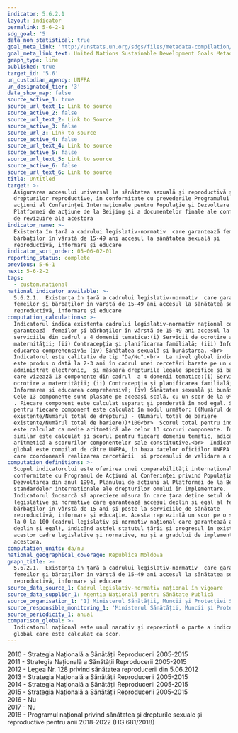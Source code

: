 ```yaml
---
indicator: 5.6.2.1
layout: indicator
permalink: 5-6-2-1
sdg_goal: '5'
data_non_statistical: true
goal_meta_link: 'http://unstats.un.org/sdgs/files/metadata-compilation/Metadata-Goal-5.pdf'
goal_meta_link_text: United Nations Sustainable Development Goals Metadata (pdf 634kB)
graph_type: line
published: true
target_id: '5.6'
un_custodian_agency: UNFPA
un_designated_tier: '3'
data_show_map: false
source_active_1: true
source_url_text_1: Link to source
source_active_2: false
source_url_text_2: Link to Source
source_active_3: false
source_url_3: Link to source
source_active_4: false
source_url_text_4: Link to source
source_active_5: false
source_url_text_5: Link to source
source_active_6: false
source_url_text_6: Link to source
title: Untitled
target: >-
  Asigurarea accesului universal la sănătatea sexuală și reproductivă și a
  drepturilor reproductive, în conformitate cu prevederile Programului de
  acțiuni al Conferinței Internaționale pentru Populație și Dezvoltare și ale
  Platformei de acțiune de la Beijing și a documentelor finale ale conferințelor
  de revizuire ale acestora
indicator_name: >-
  Existența în țară a cadrului legislativ-normativ  care garantează femeilor și
  bărbaților în vârstă de 15-49 ani accesul la sănătatea sexuală și
  reproductivă, informare și educare
indicator_sort_order: 05-06-02-01
reporting_status: complete
previous: 5-6-1
next: 5-6-2-2
tags:
  - custom.national
national_indicator_available: >-
  5.6.2.1.  Existența în țară a cadrului legislativ-normativ  care garantează
  femeilor și bărbaților în vârstă de 15-49 ani accesul la sănătatea sexuală și
  reproductivă, informare și educare
computation_calculations: >-
  Indicatorul indica existenta cadrului legislativ-normativ național ce
  garantează  femeilor și bărbaților în vârstă de 15-49 ani accesul la
  serviciile din cadrul a 4 domenii tematice:(i) Servicii de ocrotire a
  maternității; (ii) Contracepția și planificarea familială; (iii) Informarea și
  educarea comprehensivă; (iv) Sănătatea sexuală și bunăstarea. <br> 
  Indicatorul este calitativ de tip "Da/Nu".<br>  La nivel global indicatorul
  este produs o dată la 2-3 ani în cadrul unei cercetări bazate pe un chestionar
  administrat electronic,  și măsoară drepturile legale specifice și barierele
  care vizează 13 componente din cadrul  a 4 domenii tematice:(i) Servicii de
  ocrotire a maternității; (ii) Contracepția și planificarea familială; (iii)
  Informarea și educarea comprehensivă; (iv) Sănătatea sexuală și bunăstarea.
  Cele 13 componente sunt plasate pe aceeași scală, cu un scor de la 0% la 100%
  . Fiecare component este calculat separat și ponderată în mod egal. Scorul
  pentru fiecare component este calculat în modul următor: ((Numărul de drepturi
  existente/Numărul total de drepturi) - (Numărul total de bariere
  existente/Numărul total de bariere))*100<br>  Scorul total pentru indicator
  este calculat ca medie aritmetică ale celor 13 scoruri componente. În mod
  similar este calculat și scorul pentru fiecare domeniu tematic, adică ca medie
  aritmetică a scorurilor componentelor sale constitutive.<br>  Indicatorul
  global este compilat de către UNFPA, în baza datelor oficiilor UNFPA de țară
  care coordonează realizarea cercetării  și procesului de validare a datelor.
computation_definitions: >-
  Scopul indicatorului este oferirea unei comparabilități internaționale în
  conformitate cu Programul de Acțiuni al Conferinței privind Populația și
  Dezvoltarea din anul 1994, Planului de acțiuni al Platformei de la Beijing, și
  standardelor internaționale ale drepturilor omului în implementare.
  Indicatorul încearcă să aprecieze măsura în care țara deține setul de actele
  legislative și normative care garantează accesul deplin și egal al femeilor și
  bărbaților în vârstă de 15 ani și peste la serviciile de sănătate
  reproductivă, informare și educație. Acesta reprezintă un scor pe o scală de
  la 0 la 100 (cadrul legislativ și normativ național care garantează acces
  deplin și egal), indicând astfel statutul țării și progresul în existența
  acestor cadre legislative și normative, nu și a gradului de implementare a
  acestora.
computation_units: da/nu
national_geographical_coverage: Republica Moldova
graph_title: >-
  5.6.2.1.  Existența în țară a cadrului legislativ-normativ  care garantează
  femeilor și bărbaților în vârstă de 15-49 ani accesul la sănătatea sexuală și
  reproductivă, informare și educare
source_data_source_1: Cadrul legislativ-normativ național în vigoare
source_data_supplier_1: Agenția Națională pentru Sănătate Publică
source_organisation_1: '1) Ministerul Sănătății, Muncii și Protecției Sociale<br>  2) UNFPA'
source_responsible_monitoring_1: 'Ministerul Sănătății, Muncii și Protecției Sociale<br>  UNFPA'
source_periodicity_1: anual
comparison_global: >-
  Indicatorul național este unul narativ și reprezintă o parte a indicatorului
  global care este calculat ca scor.
---
```

2010 - Strategia Națională a Sănătății Reproducerii 2005-2015<br>
2011 - Strategia Națională a Sănătății Reproducerii 2005-2015<br>
2012 - Legea Nr. 128 privind sănătatea reproducerii din 5.06.2012<br>
2013 - Strategia Națională a Sănătății Reproducerii 2005-2015<br>
2014 - Strategia Națională a Sănătății Reproducerii 2005-2015<br>
2015 - Strategia Națională a Sănătății Reproducerii 2005-2015<br>
2016 - Nu<br>
2017 - Nu<br>
2018 - Programul național privind sănătatea și drepturile sexuale și reproductive pentru anii 2018-2022 (HG 681/2018)